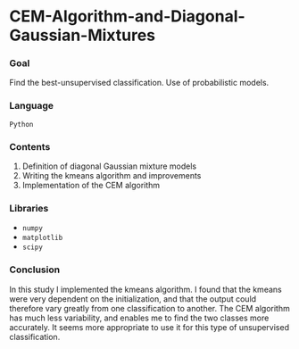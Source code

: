 # CEM-Algorithm-and-Diagonal-Gaussian-Mixtures

### Goal
Find the best-unsupervised classification. Use of probabilistic models.

### Language
```Python```

### Contents
1. Definition of diagonal Gaussian mixture models
2. Writing the kmeans algorithm and improvements
3. Implementation of the CEM algorithm

### Libraries
* ```numpy```
* ```matplotlib```
* ```scipy```

### Conclusion 
In this study I implemented the kmeans algorithm. I found that the kmeans were very dependent on the initialization, and that the output could therefore vary greatly from one classification to another.
The CEM algorithm has much less variability, and enables me to find the two classes more accurately. It seems more appropriate to use it for this type of unsupervised classification.
